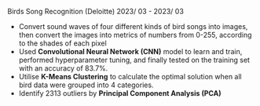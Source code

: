Birds Song Recognition (Deloitte)                                                                       2023/ 03 - 2023/ 03
- Convert sound waves of four different kinds of bird songs into images, then convert the images into metrics of numbers from 0-255, according to the shades of each pixel 
- Used **Convolutional Neural Network (CNN)** model to learn and train, performed hyperparameter tuning, and finally tested on the training set with an accuracy of 83.7%.
- Utilise **K-Means Clustering** to calculate the optimal solution when all bird data were grouped into 4 categories. 
- Identify 2313 outliers by **Principal Component Analysis (PCA)**
